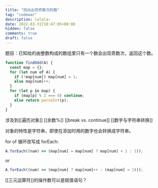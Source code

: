 ```yaml
---
title: "找出出现奇数次的数"
tag: "codewar"
description: lalala~
date: 2022-03-31T10:47:05+08:00
hidden: false
comments: true
draft: false
---
```


题目：已知给的由整数构成的数组里只有一个数会出现奇数次，返回这个数。

```js
function findOdd(A) {
  const map = {};
  for (let num of A) {
    if (!map[num]) map[num] = 1;
    else map[num]++;
  }
  for (let p in map) {
    if (map[p] % 2 === 0) continue;
    else return parseInt(p);
  }
}
```

涉及到[[遍历对象]] [[余数%]] [[break vs. continue]] [[数字与字符串转换]]

对象的特性是字符串，即使在添加时用的数字也会转换成字符串。

for of 循环改写成 forEach:

```js
A.forEach((num) => (map[num] = map[num] ? map[num] + 1 : 1));
```

or

```js
A.forEach((num) => (map[num] ? map[num]++ : (map[num] = 1)));
```

[[三元运算符]]的操作数可以是赋值语句？
